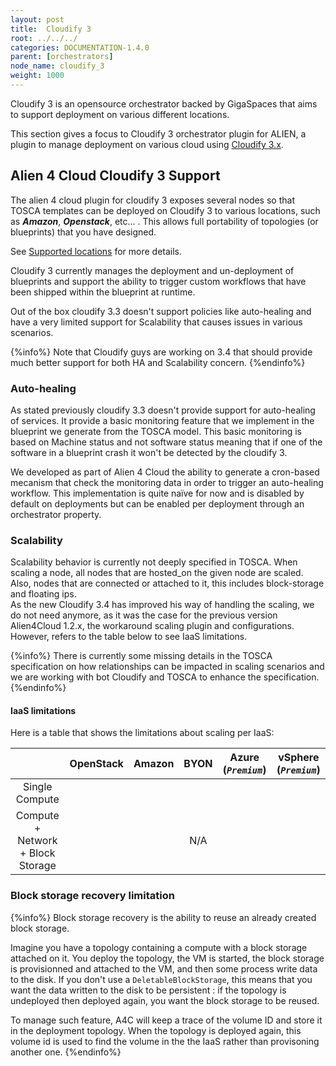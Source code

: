```yaml
---
layout: post
title:  Cloudify 3
root: ../../../
categories: DOCUMENTATION-1.4.0
parent: [orchestrators]
node_name: cloudify_3
weight: 1000
---
```


Cloudify 3 is an opensource orchestrator backed by GigaSpaces that aims to support deployment on various different locations.

This section gives a focus to Cloudify 3 orchestrator plugin for ALIEN, a plugin to manage deployment on various cloud using [Cloudify 3.x](https://cloudify.co/ "cloudify").

## Alien 4 Cloud Cloudify 3 Support

The alien 4 cloud plugin for cloudify 3 exposes several nodes so that TOSCA templates can be deployed on Cloudify 3 to various locations, such as ***Amazon***, ***Openstack***, etc... . This allows full portability of topologies (or blueprints) that you have designed.  

See [Supported locations](#/documentation/1.4.0/orchestrators/cloudify3_driver/supported_locations.html) for more details.

<!-- The following tables shows the supported features of our plugin on the various clouds and how they are mapped to TOSCA.

### OpenStack

### Amazon

## Policies support in cloudify 3 -->

Cloudify 3 currently manages the deployment and un-deployment of blueprints and support the ability to trigger custom workflows that have been shipped within the blueprint at runtime.

Out of the box cloudify 3.3 doesn't support policies like auto-healing and have a very limited support for Scalability that causes issues in various scenarios.

{%info%}
Note that Cloudify guys are working on 3.4 that should provide much better support for both HA and Scalability concern.
{%endinfo%}

### Auto-healing

As stated previously cloudify 3.3 doesn't provide support for auto-healing of services. It provide a basic monitoring feature that we implement in the blueprint we generate from the TOSCA model. This basic monitoring is based on Machine status and not software status meaning that if one of the software in a blueprint crash it won't be detected by the cloudify 3.

We developed as part of Alien 4 Cloud the ability to generate a cron-based mecanism that check the monitoring data in order to trigger an auto-healing workflow. This implementation is quite naïve for now and is disabled by default on deployments but can be enabled per deployment through an orchestrator property.

### Scalability

Scalability behavior is currently not deeply specified in TOSCA. When scaling a node, all nodes that are hosted_on the given node are scaled. Also, nodes that are connected or attached to it, this includes block-storage and floating ips.  
As the new Cloudify 3.4 has improved his way of handling the scaling, we do not need anymore, as it was the case for the previous version Alien4Cloud 1.2.x, the workaround scaling plugin and configurations.  
However, refers to the table below to see IaaS limitations.

{%info%}
There is currently some missing details in the TOSCA specification on how relationships can be impacted in scaling scenarios and we are working with bot Cloudify and TOSCA to enhance the specification.
{%endinfo%}


#### IaaS limitations

Here is a table that shows the limitations about scaling per IaaS:

<!-- {: .table .table-bordered}
|       |  OpenStack  | Amazon  | BYON  | Azure (***`Premium`***) | vSphere (***`Premium`***) |
|:--------|:---------|:-------|:-------|:-------|:-------|
| Single Compute  | OK  | OK  | OK  | OK  | OK
| Compute + Network + Block Storage   | OK  | KO  | N/A   | KO  | KO  | -->

<table class="table table-bordered">
  <thead>
    <tr>
      <th>&nbsp;</th>
      <th>OpenStack</th>
      <th>Amazon</th>
      <th>BYON</th>
      <th>Azure (<em><code>Premium</code></em>)</th>
      <th>vSphere (<em><code>Premium</code></em>)</th>
    </tr>
  </thead>
  <tbody style="text-align: center;">
    <tr>
      <td>Single Compute</td>
      <td><i class="text-success fa fa-check fa-2x"></i></td>
      <td><i class="text-success fa fa-check fa-2x"></i></td>
      <td><i class="text-success fa fa-check fa-2x"></i></td>
      <td><i class="text-success fa fa-check fa-2x"></i></td>
      <td><i class="text-success fa fa-check fa-2x"></i></td>
    </tr>
    <tr>
      <td>Compute + Network + Block Storage</td>
      <td><i class="text-success fa fa-check fa-2x"></i></td>
      <td><i class="text-success fa fa-check fa-2x"></i></td>
      <td>N/A</td>
      <td><i class="text-success fa fa-check fa-2x"></i></td>
      <td ><i class="text-danger fa fa-remove fa-2x"></i></td>
    </tr>
  </tbody>
</table>

### Block storage recovery limitation

{%info%}
Block storage recovery is the ability to reuse an already created block storage.  
    
Imagine you have a topology containing a compute with a block storage attached on it. You deploy the topology, the VM is started, the block storage is provisionned and attached to the VM, and then some process write data to the disk. If you don't use a `DeletableBlockStorage`, this means that you want the data written to the disk to be persistent : if the topology is undeployed then deployed again, you want the block storage to be reused.  
  
To manage such feature, A4C will keep a trace of the volume ID and store it in the deployment topology. When the topology is deployed again, this volume id is used to find the volume in the the IaaS rather than provisoning another one.
{%endinfo%}

